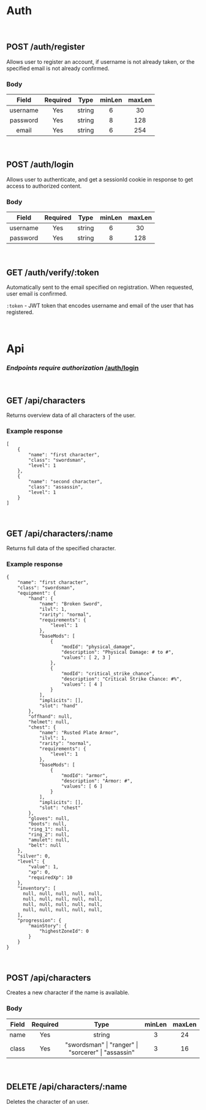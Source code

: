 # Auth

<br>

## POST /auth/register

Allows user to register an account, if username is not already taken, or the specified email is not already confirmed.

### Body

|  Field   | Required |  Type  | minLen | maxLen |
| :------: | :------: | :----: | :----: | :----: |
| username |   Yes    | string |   6    |   30   |
| password |   Yes    | string |   8    |  128   |
|  email   |   Yes    | string |   6    |  254   |

<br>

<h2 id="login">POST /auth/login</h2>

Allows user to authenticate, and get a sessionId cookie in response to get access to authorized content.

### Body

|  Field   | Required |  Type  | minLen | maxLen |
| :------: | :------: | :----: | :----: | :----: |
| username |   Yes    | string |   6    |   30   |
| password |   Yes    | string |   8    |  128   |

<br>

## GET /auth/verify/:token

Automatically sent to the email specified on registration. When requested, user email is confirmed.

`:token` - JWT token that encodes username and email of the user that has registered.

<br>

# Api

### _Endpoints require authorization_ [/auth/login](#login)

<br>

## GET /api/characters

Returns overview data of all characters of the user.

### Example response

```
[
    {
        "name": "first character",
        "class": "swordsman",
        "level": 1
    },
    {
        "name": "second character",
        "class": "assassin",
        "level": 1
    }
]
```

<br>

## GET /api/characters/:name

Returns full data of the specified character.

### Example response

```
{
    "name": "first character",
    "class": "swordsman",
    "equipment": {
        "hand": {
            "name": "Broken Sword",
            "ilvl": 1,
            "rarity": "normal",
            "requirements": {
                "level": 1
            },
            "baseMods": [
                {
                    "modId": "physical_damage",
                    "description": "Physical Damage: # to #",
                    "values": [ 2, 3 ]
                },
                {
                    "modId": "critical_strike_chance",
                    "description": "Critical Strike Chance: #%",
                    "values": [ 4 ]
                }
            ],
            "implicits": [],
            "slot": "hand"
        },
        "offhand": null,
        "helmet": null,
        "chest": {
            "name": "Rusted Plate Armor",
            "ilvl": 1,
            "rarity": "normal",
            "requirements": {
                "level": 1
            },
            "baseMods": [
                {
                    "modId": "armor",
                    "description": "Armor: #",
                    "values": [ 6 ]
                }
            ],
            "implicits": [],
            "slot": "chest"
        },
        "gloves": null,
        "boots": null,
        "ring_1": null,
        "ring_2": null,
        "amulet": null,
        "belt": null
    },
    "silver": 0,
    "level": {
        "value": 1,
        "xp": 0,
        "requiredXp": 10
    },
    "inventory": [
      null, null, null, null, null,
      null, null, null, null, null,
      null, null, null, null, null,
      null, null, null, null, null,
    ],
    "progression": {
        "mainStory": {
            "highestZoneId": 0
        }
    }
}
```

<br>

## POST /api/characters

Creates a new character if the name is available.

### Body

| Field | Required |                        Type                         | minLen | maxLen |
| :---: | :------: | :-------------------------------------------------: | :----: | :----: |
| name  |   Yes    |                       string                        |   3    |   24   |
| class |   Yes    | "swordsman" \| "ranger" \| "sorcerer" \| "assassin" |   3    |   16   |

<br>

## DELETE /api/characters/:name

Deletes the character of an user.



